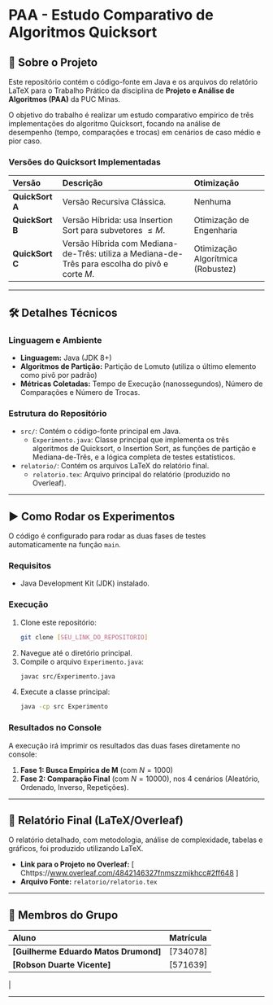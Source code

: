 # PAA - Estudo Comparativo de Algoritmos Quicksort

## 📄 Sobre o Projeto

Este repositório contém o código-fonte em Java e os arquivos do relatório LaTeX para o Trabalho Prático da disciplina de **Projeto e Análise de Algoritmos (PAA)** da PUC Minas.

O objetivo do trabalho é realizar um estudo comparativo empírico de três implementações do algoritmo Quicksort, focando na análise de desempenho (tempo, comparações e trocas) em cenários de caso médio e pior caso.

### Versões do Quicksort Implementadas

| Versão | Descrição | Otimização |
| :--- | :--- | :--- |
| **QuickSort A** | Versão Recursiva Clássica. | Nenhuma |
| **QuickSort B** | Versão Híbrida: usa Insertion Sort para subvetores $\le M$. | Otimização de Engenharia |
| **QuickSort C** | Versão Híbrida com Mediana-de-Três: utiliza a Mediana-de-Três para escolha do pivô e corte $M$. | Otimização Algorítmica (Robustez) |

---

## 🛠️ Detalhes Técnicos

### Linguagem e Ambiente

* **Linguagem:** Java (JDK 8+)
* **Algoritmos de Partição:** Partição de Lomuto (utiliza o último elemento como pivô por padrão)
* **Métricas Coletadas:** Tempo de Execução (nanossegundos), Número de Comparações e Número de Trocas.

### Estrutura do Repositório

* `src/`: Contém o código-fonte principal em Java.
    * `Experimento.java`: Classe principal que implementa os três algoritmos de Quicksort, o Insertion Sort, as funções de partição e Mediana-de-Três, e a lógica completa de testes estatísticos.
* `relatorio/`: Contém os arquivos LaTeX do relatório final.
    * `relatorio.tex`: Arquivo principal do relatório (produzido no Overleaf).

---

## ▶️ Como Rodar os Experimentos

O código é configurado para rodar as duas fases de testes automaticamente na função `main`.

### Requisitos

* Java Development Kit (JDK) instalado.

### Execução

1.  Clone este repositório:
    ```bash
    git clone [SEU_LINK_DO_REPOSITORIO]
    ```
2.  Navegue até o diretório principal.
3.  Compile o arquivo `Experimento.java`:
    ```bash
    javac src/Experimento.java
    ```
4.  Execute a classe principal:
    ```bash
    java -cp src Experimento
    ```

### Resultados no Console

A execução irá imprimir os resultados das duas fases diretamente no console:

1.  **Fase 1: Busca Empírica de M** (com $N=1000$)
2.  **Fase 2: Comparação Final** (com $N=10000$), nos 4 cenários (Aleatório, Ordenado, Inverso, Repetições).

---

## 📝 Relatório Final (LaTeX/Overleaf)

O relatório detalhado, com metodologia, análise de complexidade, tabelas e gráficos, foi produzido utilizando LaTeX.

* **Link para o Projeto no Overleaf:**
    \[ Chttps://www.overleaf.com/4842146327fnmszzmjkhcc#2ff648 \]
* **Arquivo Fonte:** `relatorio/relatorio.tex`

---

## 👥 Membros do Grupo

| Aluno | Matrícula |
| :--- | :--- |
| **[Guilherme Eduardo Matos Drumond]** | [734078] |
| **[Robson Duarte Vicente]** | [571639] |
|

***